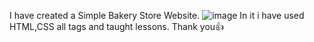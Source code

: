 I have created a Simple Bakery Store Website.
![image](https://github.com/user-attachments/assets/52e7aba0-8f4c-429f-8c74-38b6b6aa7c4a)
In it i have used HTML,CSS all tags and taught lessons.
Thank you👍

